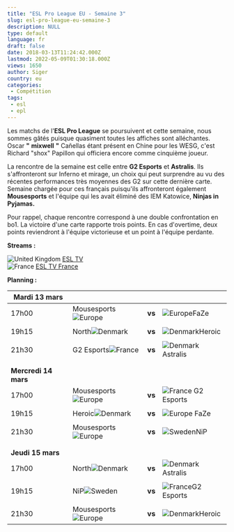 ```yaml
---
title: "ESL Pro League EU - Semaine 3"
slug: esl-pro-league-eu-semaine-3
description: NULL
type: default
language: fr
draft: false
date: 2018-03-13T11:24:42.000Z
lastmod: 2022-05-09T01:30:18.000Z
views: 1650
author: Siger
country: eu
categories:
 - Compétition
tags:
 - esl
 - epl
---
```

Les matchs de l'**ESL Pro League** se poursuivent et cette semaine, nous sommes gâtés puisque quasiment toutes les affiches sont alléchantes. Oscar **"** **mixwell** **"** Cañellas étant présent en Chine pour les WESG, c'est Richard "shox" Papillon qui officiera encore comme cinquième joueur.   
  
La rencontre de la semaine est celle entre **G2 Esports** et **Astralis**. Ils s'affronteront sur Inferno et mirage, un choix qui peut surprendre au vu des récentes performances très moyennes des G2 sur cette dernière carte. Semaine chargée pour ces français puisqu'ils affronteront également **Mousesports** et l'équipe qui les avait éliminé des IEM Katowice, **Ninjas in Pyjamas.** 

Pour rappel, chaque rencontre correspond à une double confrontation en bo1\. La victoire d'une carte rapporte trois points. En cas d'overtime, deux points reviendront à l'équipe victorieuse et un point à l'équipe perdante.

**Streams :**

![United Kingdom](/images/countries/gb.svg)⁠ [ESL TV](http://facebook.com/eslproleaguecsgo)  
![France](/images/countries/fr.svg)⁠ [ESL TV France](https://www.twitch.tv/esl%5Fcsgo%5Ffr)

**Planning :**  

| **Mardi 13 mars**    |                                                 |        |                                                  |
| -------------------- | ----------------------------------------------- | ------ | ------------------------------------------------ |
| 17h00                | Mousesports![Europe](/images/countries/eu.svg)  | **vs** | ![Europe](/images/countries/eu.svg)⁠FaZe         |
| |                    |                                                 |        |                                                  |
| 19h15                | North![Denmark](/images/countries/dk.svg)       | **vs** | ![Denmark](/images/countries/dk.svg)⁠Heroic      |
| |                    |                                                 |        |                                                  |
| 21h30                | G2 Esports![France](/images/countries/fr.svg)   | **vs** | ![Denmark](/images/countries/dk.svg)⁠Astralis    |
| |                    |                                                 |        |                                                  |
| |                    |                                                 |        |                                                  |
| **Mercredi 14 mars** |                                                 |        |                                                  |
| 17h00                | Mousesports![Europe](/images/countries/eu.svg)⁠ | **vs** | ![France](/images/countries/fr.svg)⁠ ⁠G2 Esports |
| |                    |                                                 |        |                                                  |
| 19h15                | Heroic![Denmark](/images/countries/dk.svg)⁠     | **vs** | ![Europe](/images/countries/eu.svg)⁠ ⁠FaZe       |
| |                    |                                                 |        |                                                  |
| 21h30                | Mousesports![Europe](/images/countries/eu.svg)⁠ | **vs** | ![Sweden](/images/countries/se.svg)⁠NiP          |
| |                    |                                                 |        |                                                  |
| |                    |                                                 |        |                                                  |
| **Jeudi 15 mars**    |                                                 |        |                                                  |
| 17h00                | North![Denmark](/images/countries/dk.svg)⁠      | **vs** | ![Denmark](/images/countries/dk.svg)⁠Astralis    |
| |                    |                                                 |        |                                                  |
| 19h15                | NiP![Sweden](/images/countries/se.svg)⁠         | **vs** | ![France](/images/countries/fr.svg)⁠G2 Esports   |
| |                    |                                                 |        |                                                  |
| 21h30                | Mousesports![Europe](/images/countries/eu.svg)⁠ | **vs** | ![Denmark](/images/countries/dk.svg)⁠Heroic      |
